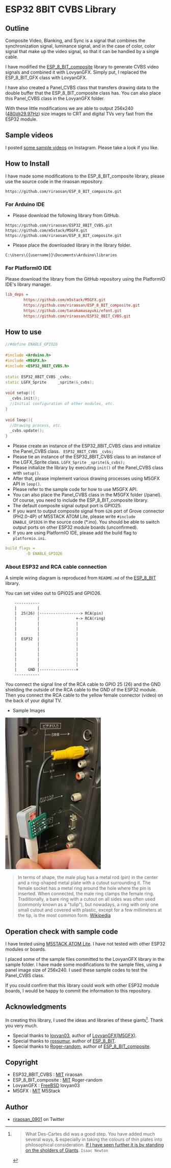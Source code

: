 
# ESP32 8BIT CVBS Library

## Outline

Composite Video, Blanking, and Sync is a signal that combines the synchronization signal, luminance signal, and in the case of color, color signal that make up the video signal, so that it can be handled by a single cable.

I have modified the [ESP_8_BIT_composite](https://github.com/Roger-random/ESP_8_BIT_composite.git) library to generate CVBS video signals and combined it with LovyanGFX. Simply put, I replaced the ESP_8_BIT_GFX class with LovyanGFX.

I have also created a Panel_CVBS class that transfers drawing data to the double buffer that the ESP_8_BIT_composite class has. You can also place this Panel_CVBS class in the LovyanGFX folder.

With these little modifications we are able to output 256x240 (480i@29.97Hz) size images to CRT and digital TVs very fast from the ESP32 module.

## Sample videos

I posted [some sample videos](https://www.instagram.com/p/CbXvBUovzNE/?utm_source=ig_web_copy_link) on Instagram. Please take a look if you like.

## How to Install

I have made some modifications to the ESP_8_BIT_composite library, please use the source code in the riraosan repository.
```
https://github.com/riraosan/ESP_8_BIT_composite.git
```

### For Arduino IDE

- Please download the following library from GitHub.

```
https://github.com/riraosan/ESP32_8BIT_CVBS.git
https://github.com/m5stack/M5GFX.git
https://github.com/riraosan/ESP_8_BIT_composite.git
```

- Please place the downloaded library in the library folder.

```powershell:Windows10
C:\Users\{{username}}\Documents\Arduino\libraries
```

### For PlatformIO IDE

Please download the library from the GitHub repository using the PlatformIO IDE's library manager.

```yaml:platformio.ini
lib_deps =
        https://github.com/m5stack/M5GFX.git
        https://github.com/riraosan/ESP_8_BIT_composite.git
        https://github.com/tanakamasayuki/efont.git
        https://github.com/riraosan/ESP32_8BIT_CVBS.git
```

## How to use

```cpp
//#define ENABLE_GPIO26

#include <Arduino.h>
#include <M5GFX.h>
#include <ESP32_8BIT_CVBS.h>

static ESP32_8BIT_CVBS _cvbs;
static LGFX_Sprite     _sprite(&_cvbs);

void setup(){
  _cvbs.init();
  //Initial configuration of other modules, etc.
}

void loop(){
  //Drawing process, etc.
  _cvbs.update();
}
```

- Please create an instance of the ESP32_8BIT_CVBS class and initialize the Panel_CVBS class. ` ESP32_8BIT_CVBS _cvbs;`
- Please tie an instance of the ESP32_8BIT_CVBS class to an instance of the LGFX_Sprite class. `LGFX_Sprite _sprite(&_cvbs);`
- Please initialize the library by executing `init()` of the Panel_CVBS class with `setup()`.
- After that, please implement various drawing processes using M5GFX API in `loop()`.
- Please refer to the sample code for how to use M5GFX API.
- You can also place the Panel_CVBS class in the M5GFX folder (/panel). Of course, you need to include the ESP_8_BIT_composite library.
- The default composite signal output port is GPIO25.
- If you want to output composite signal from `G26` port of Grove connector (PH2.0-4P) of M5STACK ATOM Lite, please write `#include ENABLE_GPIO26` in the source code (*.ino). You should be able to switch output ports on other ESP32 module boards (unconfirmed).
- If you are using PlatformIO IDE, please add the build flag to `platformio.ini`.

```yaml
build_flags =
         -D ENABLE_GPIO26
```

### About ESP32 and RCA cable connection

A simple wiring diagram is reproduced from `README.md` of the [ESP_8_BIT](https://github.com/rossumur/esp_8_bit.git) library.

You can set video out to GPIO25 and GPIO26.

```
    -----------
    |         |
    |  25(26) |------------------> RCA(pin)
    |         |                +-> RCA(ring)
    |         |                |
    |         |                |
    |         |                |
    |  ESP32  |                |
    |         |                |
    |         |                |
    |         |                |
    |         |                |
    |         |                |
    |     GND |----------------+
    -----------
```

You connect the signal line of the RCA cable to GPIO 25 (26) and the GND shielding the outside of the RCA cable to the GND of the ESP32 module.
Then you connect the RCA cable to the yellow female connector (video) on the back of your digital TV.

- Sample Images

<img src="./docs/images/RCA_sample2.JPG" width="300">

> In terms of shape, the male plug has a metal rod (pin) in the center and a ring-shaped metal plate with a cutout surrounding it. The female socket has a metal ring around the hole where the pin is inserted. When connected, the male ring clamps the female ring. Traditionally, a bare ring with a cutout on all sides was often used (commonly known as a "tulip"), but nowadays, a ring with only one small cutout and covered with plastic, except for a few millimeters at the tip, is the most common form.
> [Wikipedia](https://ja.wikipedia.org/wiki/RCA%E7%AB%AF%E5%AD%90)

## Operation check with sample code

I have tested using [M5STACK ATOM Lite](https://shop.m5stack.com/collections/m5-controllers/products/atom-lite-esp32-development-kit). I have not tested with other ESP32 modules or boards.

I placed some of the sample files committed to the LovyanGFX library in the sample folder. I have made some modifications to the sample files, using a panel image size of 256x240. I used these sample codes to test the Panel_CVBS class.

If you could confirm that this library could work with other ESP32 module boards, I would be happy to commit the information to this repository.

## Acknowledgments

In creating this library, I used the ideas and libraries of these giants[^1]. Thank you very much.

- Special thanks to [lovyan03](https://github.com/lovyan03), author of [LovyanGFX(M5GFX)](https://github.com/lovyan03/LovyanGFX.git).
- Special thanks to [rossumur](https://github.com/rossumur), author of [ESP_8_BIT](https://github.com/rossumur/esp_8_bit).
- Special thanks to [Roger-random](https://github.com/Roger-random), author of [ESP_8_BIT_composite](https://github.com/Roger-random/ESP_8_BIT_composite.git).

## Copyright

- ESP32_8BIT_CVBS : [MIT](https://github.com/riraosan/ESP32_8BIT_CVBS/blob/master/LICENSE) riraosan
- ESP_8_BIT_composite  : [MIT](https://github.com/Roger-random/ESP_8_BIT_composite/blob/main/LICENSE) Roger-random
- LovyanGFX : [FreeBSD](https://github.com/lovyan03/LovyanGFX/blob/master/license.txt) lovyan03
- M5GFX : [MIT](https://github.com/m5stack/M5GFX/blob/master/LICENSE) M5Stack

## Author

- [riraosan_0901](https://twitter.com/riraosan_0901) on Twitter

[^1]: > What Des-Cartes did was a good step. You have added much several ways, & especially in taking the colours of thin plates into philosophical consideration. [If I have seen further it is by standing on the sholders of Giants](https://en.wikipedia.org/wiki/Standing_on_the_shoulders_of_giants).
`Isaac Newton` 
